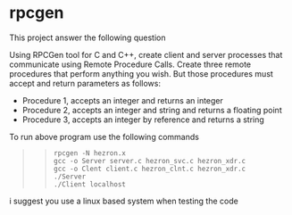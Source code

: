 # rpcgen
This project answer the following question

Using RPCGen tool for C and C++, create client and server processes that communicate using Remote Procedure Calls.
Create three remote procedures that perform anything you wish. But those procedures must accept and return parameters as follows:

- Procedure 1, accepts an integer and returns an integer
- Procedure 2, accepts an integer and string and returns a floating point
- Procedure 3, accepts an integer by reference and returns a string


To run above program use the following commands
   >>     rpcgen -N hezron.x
   >>     gcc -o Server server.c hezron_svc.c hezron_xdr.c
   >>     gcc -o Clent client.c hezron_clnt.c hezron_xdr.c
   >>     ./Server
   >>     ./Client localhost


i suggest you use a linux based system when testing the code 

